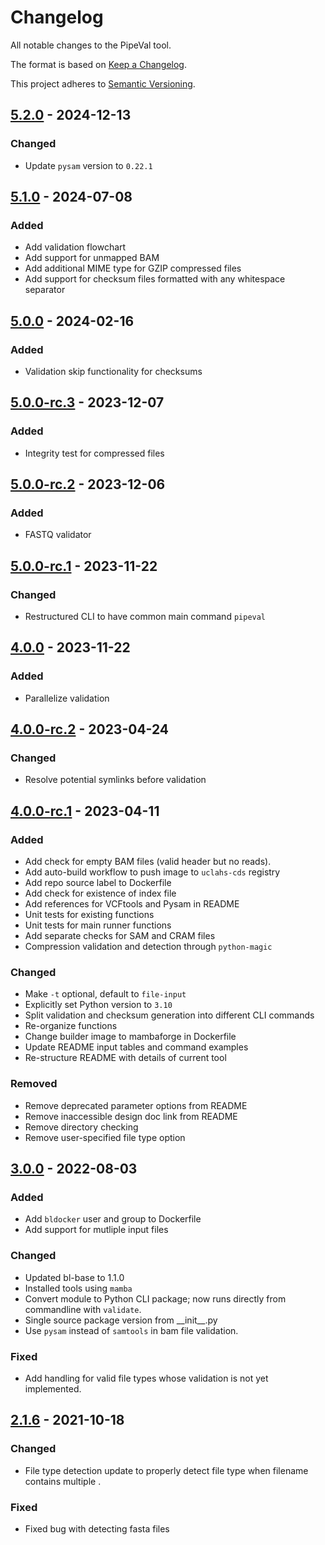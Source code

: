 # Changelog

All notable changes to the PipeVal tool.

The format is based on [Keep a Changelog](https://keepachangelog.com/en/1.0.0/).

This project adheres to [Semantic Versioning](https://semver.org/spec/v2.0.0.html).

## [5.2.0] - 2024-12-13

### Changed

- Update `pysam` version to `0.22.1`

## [5.1.0] - 2024-07-08

### Added

- Add validation flowchart
- Add support for unmapped BAM
- Add additional MIME type for GZIP compressed files
- Add support for checksum files formatted with any whitespace separator

## [5.0.0] - 2024-02-16

### Added

- Validation skip functionality for checksums

## [5.0.0-rc.3] - 2023-12-07

### Added

- Integrity test for compressed files

## [5.0.0-rc.2] - 2023-12-06

### Added

- FASTQ validator

## [5.0.0-rc.1] - 2023-11-22

### Changed

- Restructured CLI to have common main command `pipeval`

## [4.0.0] - 2023-11-22

### Added

- Parallelize validation

## [4.0.0-rc.2] - 2023-04-24

### Changed

- Resolve potential symlinks before validation

## [4.0.0-rc.1] - 2023-04-11

### Added

- Add check for empty BAM files (valid header but no reads).
- Add auto-build workflow to push image to `uclahs-cds` registry
- Add repo source label to Dockerfile
- Add check for existence of index file
- Add references for VCFtools and Pysam in README
- Unit tests for existing functions
- Unit tests for main runner functions
- Add separate checks for SAM and CRAM files
- Compression validation and detection through `python-magic`

### Changed

- Make `-t` optional, default to `file-input`
- Explicitly set Python version to `3.10`
- Split validation and checksum generation into different CLI commands
- Re-organize functions
- Change builder image to mambaforge in Dockerfile
- Update README input tables and command examples
- Re-structure README with details of current tool

### Removed

- Remove deprecated parameter options from README
- Remove inaccessible design doc link from README
- Remove directory checking
- Remove user-specified file type option

## [3.0.0] - 2022-08-03

### Added

- Add `bldocker` user and group to Dockerfile
- Add support for mutliple input files

### Changed

- Updated bl-base to 1.1.0
- Installed tools using `mamba`
- Convert module to Python CLI package; now runs directly from commandline with `validate`.
- Single source package version from \_\_init\_\_.py
- Use `pysam` instead of `samtools` in bam file validation.

### Fixed

- Add handling for valid file types whose validation is not yet implemented.

## [2.1.6] - 2021-10-18

### Changed

- File type detection update to properly detect file type when filename contains multiple .

### Fixed

- Fixed bug with detecting fasta files

[2.1.6]: https://github.com/uclahs-cds/package-PipeVal/releases/tag/v2.1.6
[3.0.0]: https://github.com/uclahs-cds/package-PipeVal/compare/v2.1.6...v3.0.0
[4.0.0]: https://github.com/uclahs-cds/package-PipeVal/compare/v4.0.0-rc.2...v4.0.0
[4.0.0-rc.1]: https://github.com/uclahs-cds/package-PipeVal/compare/v3.0.0...v4.0.0-rc.1
[4.0.0-rc.2]: https://github.com/uclahs-cds/package-PipeVal/compare/v4.0.0-rc.1...v4.0.0-rc.2
[5.0.0]: https://github.com/uclahs-cds/package-PipeVal/compare/v5.0.0-rc.3...v5.0.0
[5.0.0-rc.1]: https://github.com/uclahs-cds/package-PipeVal/compare/v4.0.0...v5.0.0-rc.1
[5.0.0-rc.2]: https://github.com/uclahs-cds/package-PipeVal/compare/v5.0.0-rc.1...v5.0.0-rc.2
[5.0.0-rc.3]: https://github.com/uclahs-cds/package-PipeVal/compare/v5.0.0-rc.2...v5.0.0-rc.3
[5.1.0]: https://github.com/uclahs-cds/package-PipeVal/compare/v5.0.0...v5.1.0
[5.2.0]: https://github.com/uclahs-cds/package-PipeVal/compare/v5.1.0...v5.2.0
